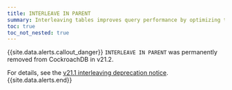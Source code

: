 ```yaml
---
title: INTERLEAVE IN PARENT
summary: Interleaving tables improves query performance by optimizing the key-value structure of closely related table's data.
toc: true
toc_not_nested: true
---
```


{{site.data.alerts.callout_danger}}
`INTERLEAVE IN PARENT` was permanently removed from CockroachDB in v21.2.

For details, see the [v21.1 interleaving deprecation notice](../v21.1/interleave-in-parent.html#deprecation).
{{site.data.alerts.end}}
